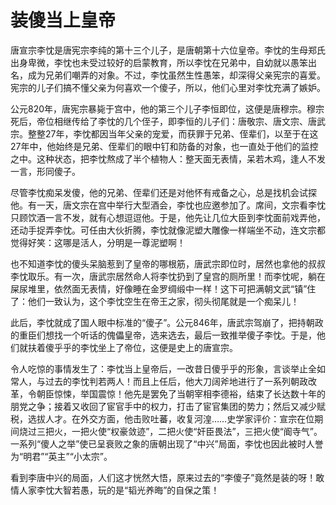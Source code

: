 # 装傻当上皇帝

唐宣宗李忱是唐宪宗李纯的第十三个儿子，是唐朝第十六位皇帝。李忱的生母郑氏出身卑微，李忱也未受过较好的启蒙教育，所以李忱在兄弟中，自幼就以愚笨出名，成为兄弟们嘲弄的对象。不过，李忱虽然生性愚笨，却深得父亲宪宗的喜爱。宪宗的儿子们搞不懂父亲为何喜欢一个傻子，所以，他们心里对李忱充满了嫉妒。 

公元820年，唐宪宗暴毙于宫中，他的第三个儿子李恒即位，这便是唐穆宗。穆宗死后，帝位相继传给了李忱的几个侄子，即李恒的儿子们：唐敬宗、唐文宗、唐武宗。整整27年，李忱都因当年父亲的宠爱，而获罪于兄弟、侄辈们，以至于在这27年中，他始终是兄弟、侄辈们的眼中钉和防备的对象，也一直处于他们的监控之中。这种状态，把李忱熬成了半个植物人：整天面无表情，呆若木鸡，逢人不发一言，形同傻子。 

尽管李忱痴呆发傻，他的兄弟、侄辈们还是对他怀有戒备之心，总是找机会试探他。有一天，唐文宗在宫中举行大型酒会，李忱也应邀参加了。席间，文宗看李忱只顾饮酒一言不发，就有心想逗逗他。于是，他先让几位大臣到李忱面前戏弄他，还动手捉弄李忱。可任由大伙折腾，李忱就像泥塑大雕像一样端坐不动，连文宗都觉得好笑：这哪是活人，分明是一尊泥塑啊！ 

也不知道李忱的傻头呆脑惹到了皇帝的哪根筋，唐武宗即位时，居然也拿他的叔叔李忱取乐。有一次，唐武宗居然命人将李忱扔到了皇宫的厕所里！而李忱呢，躺在屎尿堆里，依然面无表情，好像睡在金罗绸缎中一样！这下可把满朝文武“镇”住了：他们一致认为，这个李忱空生在帝王之家，彻头彻尾就是一个痴呆儿！ 

此后，李忱就成了国人眼中标准的“傻子”。公元846年，唐武宗驾崩了，把持朝政的重臣们想找一个听话的傀儡皇帝，选来选去，最后一致推举傻子李忱。于是，他们就扶着傻乎乎的李忱坐上了帝位，这便是史上的唐宣宗。 

令人吃惊的事情发生了：李忱当上皇帝后，一改昔日傻乎乎的形象，言谈举止全如常人，与过去的李忱判若两人！而且上任后，他大刀阔斧地进行了一系列朝政改革，令朝臣惊悚，举国震惊！他先是罢免了当朝宰相李德裕，结束了长达数十年的朋党之争；接着又收回了宦官手中的权力，打击了宦官集团的势力；然后又减少赋税，选拔人才。在外交方面，他击败吐蕃，收复河湟……史学家评价：宣宗在位期间烧过三把火，一把火使“权豪敛迹”，二把火使“奸臣畏法”，三把火使“阍寺气”。一系列“傻人之举”使已呈衰败之象的唐朝出现了“中兴”局面，李忱也因此被时人誉为“明君”“英主”“小太宗”。 

看到李唐中兴的局面，人们这才恍然大悟，原来过去的“李傻子”竟然是装的呀！敢情人家李忱大智若愚，玩的是“韬光养晦”的自保之策！